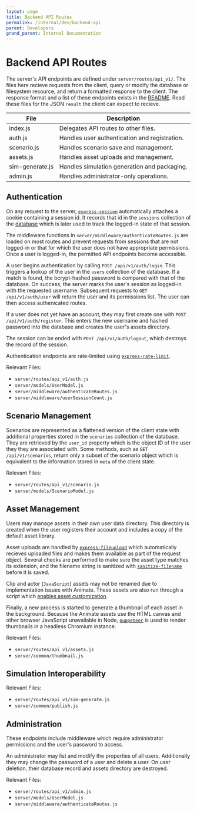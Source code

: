 ```yaml
---
layout: page
title: Backend API Routes
permalink: /internal/dev/backend-api
parent: Developers
grand_parent: Internal Documentation
---
```


# Backend API Routes

The server's API endpoints are defined under `server/routes/api_v1/`. The files here recieve requests from the client, query or modify the database or filesystem resource, and return a formatted response to the client. The response format and a list of these endpoints exists in the [README](https://github.com/Plea-Justice/researcher-console#server-api-v1). Read these files for the JSON `result` the client can expect to recieve.

| File | Description |
|-|-|
|index.js| Delegates API routes to other files. |
|auth.js| Handles user authentication and registration. |
|scenario.js| Handles scenario save and management. |
|assets.js| Handles asset uploads and management. |
|sim-generate.js| Handles simulation generation and packaging. |
|admin.js| Handles administrator-only operations. |

## Authentication

On any request to the server, [`express-session`](https://www.npmjs.com/package/express-session) automatically attaches a cookie containing a session id. It records that id in the `sessions` collection of the [database](/internal/dev/backend-data) which is later used to track the logged-in state of that session.

The middleware functions in `server/middleware/authenticateRoutes.js` are loaded on most routes and prevent requests from sessions that are not logged-in or that for which the user does not have appropriate permissions. Once a user is logged-in, the permitted API endpoints become accessible.

A user begins authentication by calling `POST /api/v1/auth/login`. This triggers a lookup of the user in the `users` collection of the database. If a match is found, the bcrypt-hashed password is compared with that of the database. On success, the server marks the user's session as logged-in with the requested username. Subsequent requests to `GET /api/v1/auth/user` will return the user and its permissions list. The user can then access authenicated routes.

If a user does not yet have an account, they may first create one with `POST /api/v1/auth/register`. This enters the new username and hashed password into the database and creates the user's assets directory.

The session can be ended with `POST /api/v1/auth/logout`, which destroys the record of the session.

Authentication endpoints are rate-limited using [`express-rate-limit`](https://www.npmjs.com/package/express-rate-limit).

Relevant Files:

- `server/routes/api_v1/auth.js`
- `server/models/UserModel.js`
- `server/middleware/authenticateRoutes.js`
- `server/middleware/userSessionCount.js`

## Scenario Management

Scenarios are represented as a flattened version of the client state with additional properties stored in the `scenarios` collection of the database. They are retrieved by the `user_id` property which is the object ID of the user they they are associated with. Some methods, such as `GET /api/v1/scenarios`, return only a subset of the scenario object which is equivalent to the information stored in `meta` of the client state.

Relevant Files:

- `server/routes/api_v1/scenario.js`
- `server/models/ScenarioModel.js`

## Asset Management

Users may manage assets in their own user data directory. This directory is created when the user registers their account and includes a copy of the default asset library.

Asset uploads are handled by [`express-fileupload`](https://www.npmjs.com/package/express-fileupload) which automatically recieves uploaded files and makes them available as part of the request object. Several checks are performed to make sure the asset type matches its extension, and the filename string is sanitized with [`sanitize-filename`](https://www.npmjs.com/package/sanitize-filename) before it is saved.

Clip and actor (`JavaScript`) assets may not be renamed due to implementation issues with Animate. These assets are also run through a script which [enables asset customization](/internal/dev/asset-customization).

Finally, a new process is started to generate a thumbnail of each asset in the background. Because the Animate assets use the HTML canvas and other browser JavaScript unavailable in Node, [`puppeteer`](https://www.npmjs.com/package/puppeteer) is used to render thumbnails in a headless Chromium instance.

Relevant Files:

- `server/routes/api_v1/assets.js`
- `server/common/thumbnail.js`

## Simulation Interoperability

Relevant Files:

- `server/routes/api_v1/sim-generate.js`
- `server/common/publish.js`

## Administration

These endpoints include middleware which require administrator permissions and the user's password to access.

An administrator may list and modify the properties of all users. Additionally they may change the password of a user and delete a user. On user deletion, their database record and assets directory are destroyed.

Relevant Files:

- `server/routes/api_v1/admin.js`
- `server/models/UserModel.js`
- `server/middleware/authenticateRoutes.js`
